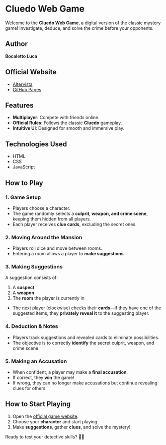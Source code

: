 # Cluedo Web Game  

Welcome to the **Cluedo Web Game**, a digital version of the classic mystery game! Investigate, deduce, and solve the crime before your opponents.  

## Author  
**Bocaletto Luca**  

## Official Website  
- [Altervista](https://bocalettoluca.altervista.org)  
- [GitHub Pages](https://bocaletto-luca.github.io)  

## Features  
- **Multiplayer**: Compete with friends online.  
- **Official Rules**: Follows the classic **Cluedo** gameplay.  
- **Intuitive UI**: Designed for smooth and immersive play.  

## Technologies Used  
- HTML  
- CSS  
- JavaScript  

## How to Play  

### **1. Game Setup**  
- Players choose a character.  
- The game randomly selects a **culprit, weapon, and crime scene**, keeping them hidden from all players.  
- Each player receives **clue cards**, excluding the secret ones.  

### **2. Moving Around the Mansion**  
- Players roll dice and move between rooms.  
- Entering a room allows a player to **make suggestions**.  

### **3. Making Suggestions**  
A suggestion consists of:  
1. A **suspect**  
2. A **weapon**  
3. The **room** the player is currently in  

- The next player (clockwise) checks their **cards**—if they have one of the suggested items, they **privately reveal it** to the suggesting player.  

### **4. Deduction & Notes**  
- Players track suggestions and revealed cards to eliminate possibilities.  
- The objective is to correctly **identify** the secret culprit, weapon, and crime scene.  

### **5. Making an Accusation**  
- When confident, a player may make a **final accusation**.  
- If correct, they **win** the game!  
- If wrong, they can no longer make accusations but continue revealing clues for others.  

## How to Start Playing  
1. Open the [official game website](https://bocaletto-luca.github.io).  
2. Choose your **character** and start playing.  
3. Make **suggestions**, gather **clues**, and solve the mystery!  

Ready to test your detective skills? 🕵️‍♂️  
